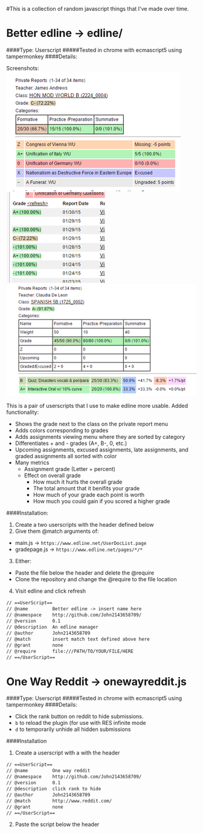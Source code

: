 #This is a collection of random javascript things that I've made over time.

Better edline -> edline/
========================
####Type: Userscript
#####Tested in chrome with ecmascript5 using tampermonkey
####Details:

Screenshots:
![A screenshot](/_edline_screen1.png?raw=true "(((OLD SCREENSHOT))) The different colors that grades can have")
![A screenshot](/_edline_screen2.png?raw=true "Individual class grades")
![A screenshot](/_edline_screen3.png?raw=true "The category metrics screen")

This is a pair of userscripts that I use to make edline more usable.  Added functionality:
- Shows the grade next to the class on the private report menu
- Adds colors corresponding to grades
- Adds assignments viewing menu where they are sorted by category
- Differentiates + and - grades (A+, B-, 0, etc.)
- Upcoming assignments, excused assignments, late assignments, and graded assignments all sorted with color
- Many metrics
  - Assignment grade (Letter + percent)
  - Effect on overall grade
    - How much it hurts the overall grade
	- The total amount that it benifits your grade
	- How much of your grade each point is worth
	- How much you could gain if you scored a higher grade


####Installation:
1. Create a two userscripts with the header defined below
2. Give them @match arguments of:
  - main.js -> `https://www.edline.net/UserDocList.page`
  - gradepage.js -> `https://www.edline.net/pages/*/*`
3. Either:
  - Paste the file below the header and delete the @require
  - Clone the repository and change the @require to the file location
4. Visit edline and click refresh

```
// ==UserScript==
// @name         Better edline -> insert name here
// @namespace    http://github.com/John2143658709/
// @version      0.1
// @description  An edline manager
// @author       John2143658709
// @match        insert match text defined above here
// @grant        none
// @require      file:///PATH/TO/YOUR/FILE/HERE
// ==/UserScript==
```
One Way Reddit -> onewayreddit.js
=================================

####Type: Userscript
#####Tested in chrome with ecmascript5 using tampermonkey
####Details:
- Click the rank button on reddit to hide submissions.
- `b` to reload the plugin (for use with RES infinite mode
- `d` to temporarily unhide all hidden submissions

####Installation
1. Create a userscript with a with the header

```
// ==UserScript==
// @name         One way reddit
// @namespace    http://github.com/John2143658709/
// @version      0.1
// @description  click rank to hide
// @author       John2143658709
// @match        http://www.reddit.com/
// @grant        none
// ==/UserScript==
```
2. Paste the script below the header
